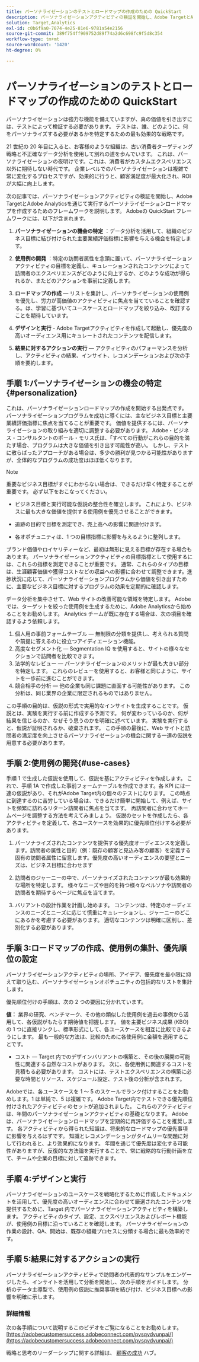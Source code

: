 ```yaml
---
title: パーソナライゼーションのテストとロードマップの作成のための QuickStart
description: パーソナライゼーションアクティビティの検証を開始し、Adobe TargetとAdobe Analyticsを通じて実行するパーソナライゼーションロードマップを作成するために使用できるフレームワークについて説明します。
solution: Target,Analytics
exl-id: c0b6f9a0-7074-4e25-81e6-9781a54e2156
source-git-commit: 389f754ff909752d89f74a2d6c698fc9f5d8c354
workflow-type: tm+mt
source-wordcount: '1420'
ht-degree: 0%

---
```


# パーソナライゼーションのテストとロードマップの作成のための QuickStart

パーソナライゼーションは強力な機能を備えていますが、真の価値を引き出すには、テストによって検証する必要があります。 テストは、誰、どのように、何をパーソナライズする必要があるかを特定するための最も効果的な戦略です。

21 世紀の 20 年目に入ると、お客様のような組織は、古い消費者ターゲティング戦略と不正確なデータ分析を使用して別れの道を歩んでいます。 これは、パーソナライゼーションの夜明けです。これは、消費者がカスタムエクスペリエンス以外に期待しない時代です。 企業レベルでのパーソナライゼーションは複雑で常に変化するプロセスですが、効果的に行うと、顧客満足度が最大化され、ROI が大幅に向上します。

次の記事では、パーソナライゼーションアクティビティの検証を開始し、Adobe TargetとAdobe Analyticsを通じて実行するパーソナライゼーションロードマップを作成するためのフレームワークを説明します。 Adobeの QuickStart フレームワークには、以下が含まれます。

1. **パーソナライゼーションの機会の特定** ：データ分析を活用して、組織のビジネス目標に結び付けられた主要業績評価指標に影響を与える機会を特定します。

1. **使用例の開発** ：特定の訪問者属性を念頭に置いて、パーソナライゼーションアクティビティの目標を定義し、キュレーションされたコンテンツによって訪問者のエクスペリエンスがどのように向上するか、どのような成功が得られるか、またどのアクションを事前に定義します。

1. **ロードマップの作成**  — リストを集計し、パーソナライゼーションの使用例を優先し、労力が高価値のアクティビティに焦点を当てていることを確認する。は、学習に基づいてユースケースとロードマップを絞り込み、改訂することを期待しています。

1. **デザインと実行** - Adobe Targetアクティビティを作成して起動し、優先度の高いオーディエンス用にキュレートされたコンテンツを配信します。

1. **結果に対するアクションの実行**  — アクティビティのパフォーマンスを分析し、アクティビティの結果、インサイト、レコメンデーションおよび次の手順を要約します。

## 手順 1:パーソナライゼーションの機会の特定{#personalization}

これは、パーソナライゼーションロードマップの作成を開始する出発点です。 パーソナライゼーションプログラムを成功に導くには、主なビジネス目標と主要業績評価指標に焦点を当てることが重要です。 価値を提供するには、パーソナライゼーションの取り組みを適切に調整する必要があります。 Adobe・ビジネス・コンサルタントのポール・モリス氏は、「すべての行動がこれらの目的を満たす場合、プログラムは大きな価値を引き出す可能性が高い。 しかし、テストに散らばったアプローチがある場合は、多少の勝利が見つかる可能性がありますが、全体的なプログラムの成功度はほぼ低くなります。

>[!NOTE]
>
>重要なビジネス目標がすぐにわからない場合は、できるだけ早く特定することが重要です。 必ず以下をおこなってください。


* ビジネス目標と実行可能な仮説の整合性を確立します。 これにより、ビジネスに最も大きな価値を提供する使用例を優先させることができます。

* 追跡の目的で目標を測定でき、売上高への影響に関連付けます。

* 各オポチュニティは、1 つの目標指標に影響を与えるように整列します。

ブランド価値やロイヤリティーなど、最初は無形に見える目標が存在する場合もあります。 パーソナライゼーションアクティビティの目標指標として使用するには、これらの指標を測定できることが重要です。 通常、これらのタイプの目標は、生涯顧客価値や獲得コストなどの収益への影響に合わせて調整できます。進捗状況に応じて、パーソナライゼーションプログラムから価値を引き出すために、主要なビジネス目標に対するプログラムの効果を定期的に確認します。

データ分析を集中させて、Web サイトの改善可能な領域を特定します。 Adobeでは、ターゲットを絞った使用例を生成するために、Adobe Analyticsから始めることをお勧めします。 Analytics チームが既に存在する場合は、次の項目を確認するよう依頼します。

1. 個人用の事前フォームテーブル — 無制限の分類を提供し、考えられる質問や前提に答えるのに役立つアイディエーション機能。
1. 高度なセグメント化 — Segmentation IQ を使用すると、サイトの様々なセクションで訪問者を比較できます。
1. 法学的なレビュー — パーソナライゼーションのメリットが最も大きい部分を特定します。 これらのレビューを使用すると、お客様と同じように、サイトを一歩前に進むことができます。
1. 競合相手の分析 — 他の企業も同じ課題に直面する可能性があります。 この分析は、同じ業界の企業に限定されるものではありません。

この手順の目的は、仮説の形式で実用的なインサイトを生成することです。 仮説とは、実験を実行する前に作成する予測です。 何が変わっているのか、何が結果を信じるのか、なぜそう思うのかを明確に述べています。 実験を実行すると、仮説が証明されるか、破棄されます。 この手順の最後に、Web サイトと訪問者の満足度を向上させるパーソナライゼーションの機会に関する一連の仮説を用意する必要があります。

## 手順 2:使用例の開発{#use-cases}

手順 1 で生成した仮説を使用して、仮説を基にアクティビティを作成します。 これで、手順 1A で作成した事前フォームテーブルを作成できます。各 KPI には一連の仮説があり、それがAdobe Target内の個々のテストになります。 この時点に到達するのに苦労している場合は、できるだけ簡単に開始して、例えば、サイトを頻繁に訪れるリターン訪問者に焦点を当てます。 再訪問者に合わせてホームページを調整する方法を考えてみましょう。 仮説のセットを作成したら、各アクティビティを定義して、各ユースケースを効果的に優先順位付けする必要があります。

1. パーソナライズされたコンテンツを提供する優先度オーディエンスを定義します。訪問者の属性と目的（例：既存の顧客と見込み客の顧客）を定義する固有の訪問者属性に留意します。優先度の高いオーディエンスの要望とニーズは、ビジネス目標に合わせます

1. 訪問者のジャーニーの中で、パーソナライズされたコンテンツが最も効果的な場所を特定します。 様々なニーズや目的を持つ様々なペルソナや訪問者の訪問者を期待するページに焦点を当てます。

1. バリアントの設計作業を計画し始めます。 コンテンツは、特定のオーディエンスのニーズとニーズに応じて慎重にキュレーションし、ジャーニーのどこにあるかを考慮する必要があります。 適切なコンテンツは明確に区別し、差別化する必要があります。

## 手順 3:ロードマップの作成、使用例の集計、優先順位の設定

パーソナライゼーションアクティビティの場所、アイデア、優先度を最小限に抑えて取り込む、パーソナライゼーションオポチュニティの包括的なリストを集計します。

優先順位付けの手順は、次の 2 つの要因に分かれています。

**値：** 業界の研究、ベンチマーク、その他の類似した使用例を過去の事例から活用して、各仮説がもたらす期待値を把握します。 値を主要ビジネス成果 (KBO) の 1 つに直接リンクし、標準形式にして、各ユースケースを相互に比較できるようにします。 最も一般的な方法は、比較のために各使用例に金額を適用することです。

* コスト — Target 内でのデザインバリアントの構築と、その後の展開の可能性に関連する自然なコストがあります。 次に、各使用例に関連するコストを見積もる必要があります。 コストには、テストエクスペリエンスの構築に必要な時間とリソース、スケジュール設定、テスト後の分析が含まれます。

Adobeでは、各ユースケースを 1 ～ 5 のスケールでランク付けすることをお勧めします。1 は単純で、5 は複雑です。 Adobe Target内でテストできる優先順位付けされたアクティビティのセットが追加されました。 これらのアクティビティは、年間のパーソナライゼーションアクティビティの基礎となります。 Adobeは、パーソナライゼーションロードマップを定期的に再評価することを推奨します。 各アクティビティから得られた知識は、将来的なロードマップの優先事項に影響を与えるはずです。 知識とレコメンデーションがタイムリーな問題に対して行われると、より効果的になります。 年間を通じて優先度は変化する可能性がありますが、反復的な方法論を実行することで、常に戦略的な行動計画を立て、チームや企業の目標に対して追跡できます。

## 手順 4:デザインと実行

パーソナライゼーションのユースケースを戦略化するために作成したドキュメントを活用して、優先度の高いオーディエンスに合わせて厳選されたコンテンツを提供するために、Target 内でパーソナライゼーションアクティビティを構築します。 アクティビティのタイプ、設定、エクスペリエンスおよびレポート機能が、使用例の目標に沿っていることを確認します。 パーソナライゼーションの作業の設計、QA、開始は、既存の組織プロセスに分類する場合に最も効率的です。

## 手順 5:結果に対するアクションの実行

パーソナライゼーションアクティビティで訪問者の代表的なサンプルをエンゲージしたら、インサイトを活用して分析を開始し、次の手順をガイドします。 分析のデータ主導型で、使用例の仮説に推奨事項を結び付け、ビジネス目標への影響を明確に示します。

### 詳細情報

次の各手順について説明するこのビデオをご覧になることをお勧めします。 [https://adobecustomersuccess.adobeconnect.com/pvsqvdvunpai/](https://adobecustomersuccess.adobeconnect.com/pvsqvdvunpai/)

戦略と思考のリーダーシップに関する詳細は、 [顧客の成功](https://experienceleague.adobe.com/docs/customer-success/customer-success/overview.html) ハブ。